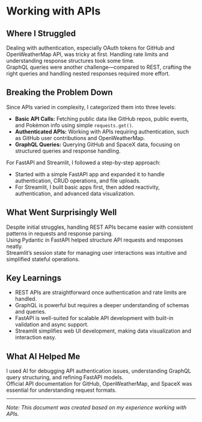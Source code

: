 # Working with APIs

## Where I Struggled
Dealing with authentication, especially OAuth tokens for GitHub and OpenWeatherMap API, was tricky at first. Handling rate limits and understanding response structures took some time.  
GraphQL queries were another challenge—compared to REST, crafting the right queries and handling nested responses required more effort.

## Breaking the Problem Down
Since APIs varied in complexity, I categorized them into three levels:

- **Basic API Calls:** Fetching public data like GitHub repos, public events, and Pokémon info using simple `requests.get()`.
- **Authenticated APIs:** Working with APIs requiring authentication, such as GitHub user contributions and OpenWeatherMap.
- **GraphQL Queries:** Querying GitHub and SpaceX data, focusing on structured queries and response handling.

For FastAPI and Streamlit, I followed a step-by-step approach:

- Started with a simple FastAPI app and expanded it to handle authentication, CRUD operations, and file uploads.
- For Streamlit, I built basic apps first, then added reactivity, authentication, and advanced data visualization.

## What Went Surprisingly Well
Despite initial struggles, handling REST APIs became easier with consistent patterns in requests and response parsing.  
Using Pydantic in FastAPI helped structure API requests and responses neatly.  
Streamlit’s session state for managing user interactions was intuitive and simplified stateful operations.

## Key Learnings
- REST APIs are straightforward once authentication and rate limits are handled.
- GraphQL is powerful but requires a deeper understanding of schemas and queries.
- FastAPI is well-suited for scalable API development with built-in validation and async support.
- Streamlit simplifies web UI development, making data visualization and interaction easy.

## What AI Helped Me
I used AI for debugging API authentication issues, understanding GraphQL query structuring, and refining FastAPI models.  
Official API documentation for GitHub, OpenWeatherMap, and SpaceX was essential for understanding request formats.

---

*Note: This document was created based on my experience working with APIs.*

